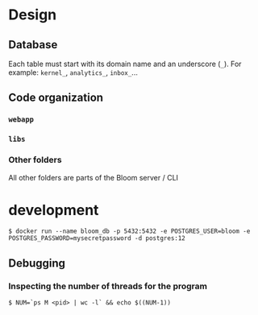 # Design


## Database

Each table must start with its domain name and an underscore (`_`). For example: `kernel_`, `analytics_`, `inbox_`...



## Code organization

### `webapp`

### `libs`


### Other folders

All other folders are parts of the Bloom server / CLI



# development

```
$ docker run --name bloom_db -p 5432:5432 -e POSTGRES_USER=bloom -e POSTGRES_PASSWORD=mysecretpassword -d postgres:12
```


## Debugging


### Inspecting the number of threads for the program

```
$ NUM=`ps M <pid> | wc -l` && echo $((NUM-1))
```
